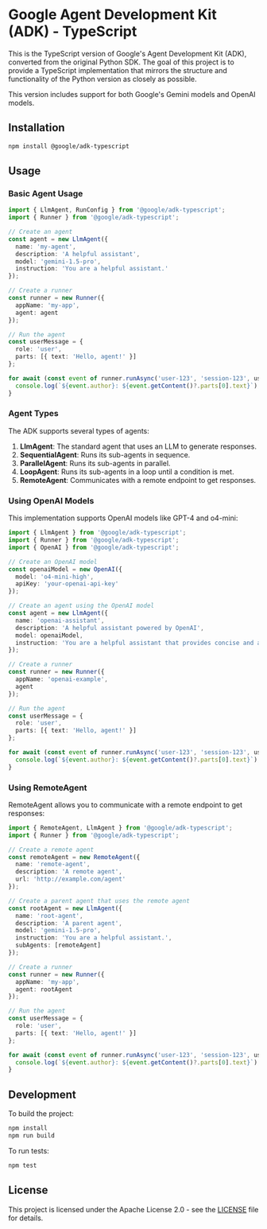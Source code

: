 # Google Agent Development Kit (ADK) - TypeScript

This is the TypeScript version of Google's Agent Development Kit (ADK), converted from the original Python SDK. The goal of this project is to provide a TypeScript implementation that mirrors the structure and functionality of the Python version as closely as possible.

This version includes support for both Google's Gemini models and OpenAI models.

## Installation

```bash
npm install @google/adk-typescript
```

## Usage

### Basic Agent Usage

```typescript
import { LlmAgent, RunConfig } from '@google/adk-typescript';
import { Runner } from '@google/adk-typescript';

// Create an agent
const agent = new LlmAgent({
  name: 'my-agent',
  description: 'A helpful assistant',
  model: 'gemini-1.5-pro',
  instruction: 'You are a helpful assistant.'
});

// Create a runner
const runner = new Runner({
  appName: 'my-app',
  agent: agent
});

// Run the agent
const userMessage = {
  role: 'user',
  parts: [{ text: 'Hello, agent!' }]
};

for await (const event of runner.runAsync('user-123', 'session-123', userMessage)) {
  console.log(`${event.author}: ${event.getContent()?.parts[0].text}`);
}
```

### Agent Types

The ADK supports several types of agents:

1. **LlmAgent**: The standard agent that uses an LLM to generate responses.
2. **SequentialAgent**: Runs its sub-agents in sequence.
3. **ParallelAgent**: Runs its sub-agents in parallel.
4. **LoopAgent**: Runs its sub-agents in a loop until a condition is met.
5. **RemoteAgent**: Communicates with a remote endpoint to get responses.

### Using OpenAI Models

This implementation supports OpenAI models like GPT-4 and o4-mini:

```typescript
import { LlmAgent } from '@google/adk-typescript';
import { Runner } from '@google/adk-typescript';
import { OpenAI } from '@google/adk-typescript';

// Create an OpenAI model
const openaiModel = new OpenAI({
  model: 'o4-mini-high',
  apiKey: 'your-openai-api-key'
});

// Create an agent using the OpenAI model
const agent = new LlmAgent({
  name: 'openai-assistant',
  description: 'A helpful assistant powered by OpenAI',
  model: openaiModel,
  instruction: 'You are a helpful assistant that provides concise and accurate information.'
});

// Create a runner
const runner = new Runner({
  appName: 'openai-example',
  agent
});

// Run the agent
const userMessage = {
  role: 'user',
  parts: [{ text: 'Hello, agent!' }]
};

for await (const event of runner.runAsync('user-123', 'session-123', userMessage)) {
  console.log(`${event.author}: ${event.getContent()?.parts[0].text}`);
}
```

### Using RemoteAgent

RemoteAgent allows you to communicate with a remote endpoint to get responses:

```typescript
import { RemoteAgent, LlmAgent } from '@google/adk-typescript';
import { Runner } from '@google/adk-typescript';

// Create a remote agent
const remoteAgent = new RemoteAgent({
  name: 'remote-agent',
  description: 'A remote agent',
  url: 'http://example.com/agent'
});

// Create a parent agent that uses the remote agent
const rootAgent = new LlmAgent({
  name: 'root-agent',
  description: 'A parent agent',
  model: 'gemini-1.5-pro',
  instruction: 'You are a helpful assistant.',
  subAgents: [remoteAgent]
});

// Create a runner
const runner = new Runner({
  appName: 'my-app',
  agent: rootAgent
});

// Run the agent
const userMessage = {
  role: 'user',
  parts: [{ text: 'Hello, agent!' }]
};

for await (const event of runner.runAsync('user-123', 'session-123', userMessage)) {
  console.log(`${event.author}: ${event.getContent()?.parts[0].text}`);
}
```

## Development

To build the project:

```bash
npm install
npm run build
```

To run tests:

```bash
npm test
```

## License

This project is licensed under the Apache License 2.0 - see the [LICENSE](LICENSE) file for details.
